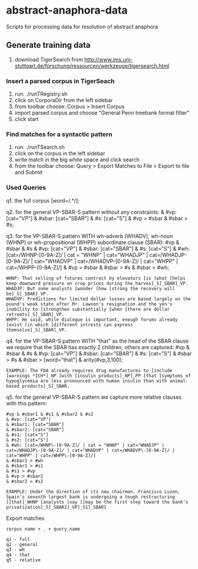 # abstract-anaphora-data
Scripts for processing data for resolution of abstract anaphora

## Generate training data

1. download TigerSearch from http://www.ims.uni-stuttgart.de/forschung/ressourcen/werkzeuge/tigersearch.html

### Insert a parsed corpus in TigerSeach 
1. run: ./runTRegistry.sh
2. click on CorporaDir from the left sidebar
3. from toolbar choose: Corpus > Insert Corpus
4. import parsed corpus and choose "General Penn treebank format filter"
5. click start

### Find matches for a syntactic pattern
1. run: ./runTSearch.sh 
2. click on the corpus in the left sidebar
3. write match in the big white space and click search
4. from the toolbar choose: Query > Export Matches to File > Export to file and Submit 


### Used Queries
q1. the full corpus
	[word=/.*/];

q2. for the general VP-SBAR-S pattern without any constraints: 
	& #vp: [cat="VP"] 
	& #sbar: [cat="SBAR"]
	& #s: [cat="S"]
	& #vp > #sbar
	& #sbar > #s;

q3. for the VP-SBAR-S pattern WITH wh-adverb (WHADV), wh-noun (WHNP) or wh-propositional (WHPP) subordinate clause (SBAR):
	#vp & #sbar & #s 
	& #vp: [cat="VP"] 
	& #sbar: [cat="SBAR"]
	& #s: [cat="S"]
	& #wh: [cat=/WHNP\-[0-9A-Z]/ | cat = "WHNP" | cat="WHADJP" | cat=/WHADJP\-[0-9A-Z]/ | cat="WHADVP" | cat=/WHADVP\-[0-9A-Z]/ | cat="WHPP" | cat=/WHPP\-[0-9A-Z]/]
	& #vp > #sbar
	& #sbar > #s
	& #sbar > #wh;

	WHNP: That selling of futures contract by elevators [is [what [helps keep downward pressure on crop prices during the harves]_S]_SBAR]_VP.
	WHADJP: But some analysts [wonder [how [strong the recovery will be]_S]_SBAR]_VP.
	WHADVP: Predictions for limited dollar losses are based largely on the pound's weak state after Mr. Lawson's resignation and the yen's inability to [strengthen substantially [when [there are dollar retreats]_S]_SBAR]_VP.
	WHPP: He said, while dialogue is important, enough forums already [exist [in which [different intrests can express themselve]_S]_SBAR]_VP.

q4. for the VP-SBAR-S pattern WITH "that" as the head of the SBAR clause we require that the SBAR has exactly 2 children; others are captured:
	#vp & #sbar & #s 
	& #vp: [cat="VP"] 
	& #sbar: [cat="SBAR"]
	& #s: [cat="S"]
	& #sbar > #s
	& #sbar > [word="that"]
	& arity(#vp,3,100);

	EXAMPLE: The FDA already requires drug manufactures to [include [warnings *ICH*]_NP [with [insulin products]_NP]_PP [that [symptoms of hypoglycemia are less pronounced with human insulin than with animal-based products]_S]_SBAR. 

q5. for the general VP-SBAR-S pattern we capture more relative clauses with this pattern: 

	#vp & #sbar1 & #s1 & #sbar2 & #s2 
	& #vp: [cat="VP"] 
	& #sbar1: [cat="SBAR"]
	& #sbar2: [cat="SBAR"]
	& #s1: [cat="S"]
	& #s2: [cat="S"]
	& #wh: [cat=/WHNP\-[0-9A-Z]/ | cat = "WHNP" | cat="WHADJP" | cat=/WHADJP\-[0-9A-Z]/ | cat="WHADVP" | cat=/WHADVP\-[0-9A-Z]/ | cat="WHPP" | cat=/WHPP\-[0-9A-Z]/]
	& #sbar1 > #wh
	& #sbar1 > #s1
	& #s1 > #vp
	& #vp > #sbar2
	& #sbar2 > #s2 

	EXAMPLE: Under the direction of its new chairman, Francisco Luzon, Spain's seventh largest bank is undergoing a tough restructuring [[that]_WHNP [analysts [say [[may be the first step toward the bank's privatization]_S]_SBAR2]_VP]_S1]_SBAR1

Export matches

	corpus name + _ + query_name

	q1 - full
	q2 - general
	q3 - wh
	q4 - that
	q5 - relative
